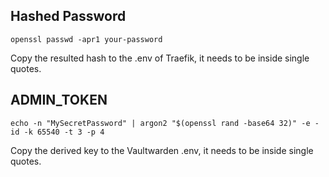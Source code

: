 ## Hashed Password
```
openssl passwd -apr1 your-password

```
Copy the resulted hash to the .env of Traefik, it needs to be inside single quotes.

## ADMIN_TOKEN

```
echo -n "MySecretPassword" | argon2 "$(openssl rand -base64 32)" -e -id -k 65540 -t 3 -p 4
```
Copy the derived key to the Vaultwarden .env, it needs to be inside single quotes.

